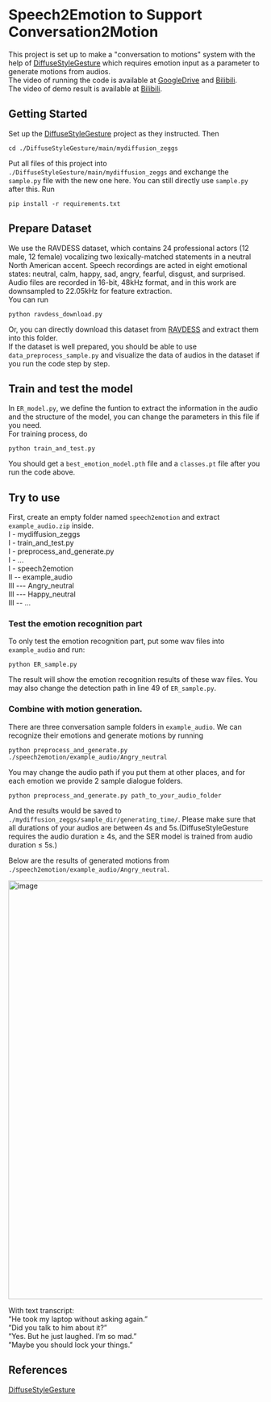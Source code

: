 # Speech2Emotion to Support Conversation2Motion
This project is set up to make a "conversation to motions" system with the help of [DiffuseStyleGesture](https://github.com/YoungSeng/DiffuseStyleGesture) which requires emotion input as a parameter to generate motions from audios.  
The video of running the code is available at [GoogleDrive](https://drive.google.com/file/d/1Ll5Wp5w-fRmoJERyManGLCRcR5e9g2qI/view?usp=sharing) and [Bilibili](https://www.bilibili.com/video/BV1mDtSzzEEi/).  
The video of demo result is available at [Bilibili](https://www.bilibili.com/video/BV1mDtSzzEEi/).  

## Getting Started
Set up the [DiffuseStyleGesture](https://github.com/YoungSeng/DiffuseStyleGesture) project as they instructed.
Then

    cd ./DiffuseStyleGesture/main/mydiffusion_zeggs

Put all files of this project into ```./DiffuseStyleGesture/main/mydiffusion_zeggs``` and exchange the ```sample.py``` file with the new one here. You can still directly use ```sample.py``` after this.
Run

    pip install -r requirements.txt


## Prepare Dataset
We use the RAVDESS dataset, which contains 24 professional actors (12 male, 12 female) vocalizing two lexically-matched statements in a neutral North American accent. Speech recordings are acted in eight emotional states: neutral, calm, happy, sad, angry, fearful, disgust, and surprised. Audio files are recorded in 16-bit, 48kHz format, and in this work are downsampled to 22.05kHz for feature extraction.  
You can run

    python ravdess_download.py

Or, you can directly download this dataset from [RAVDESS](https://zenodo.org/record/1188976/files/Audio_Speech_Actors_01-24.zip) and extract them into this folder.  
If the dataset is well prepared, you should be able to use ```data_preprocess_sample.py``` and visualize the data of audios in the dataset if you run the code step by step.  

## Train and test the model
In ```ER_model.py```, we define the funtion to extract the information in the audio and the structure of the model, you can change the parameters in this file if you need.  
For training process, do

    python train_and_test.py

You should get a ```best_emotion_model.pth``` file and a ```classes.pt``` file after you run the code above.  

## Try to use
First, create an empty folder named ```speech2emotion``` and extract ```example_audio.zip``` inside.  
I - mydiffusion_zeggs  
I - train_and_test.py  
I - preprocess_and_generate.py  
I - ...  
I - speech2emotion  
  II -- example_audio   
    III --- Angry_neutral  
    III --- Happy_neutral  
    III -- ...  

### Test the emotion recognition part
To only test the emotion recognition part, put some wav files into ```example_audio``` and run:  

    python ER_sample.py

The result will show the emotion recognition results of these wav files.
You may also change the detection path in line 49 of ```ER_sample.py```.

### Combine with motion generation.
There are three conversation sample folders in ```example_audio```. We can recognize their emotions and generate motions by running

    python preprocess_and_generate.py ./speech2emotion/example_audio/Angry_neutral

You may change the audio path if you put them at other places, and for each emotion we provide 2 sample dialogue folders.  

    python preprocess_and_generate.py path_to_your_audio_folder

And the results would be saved to ```./mydiffusion_zeggs/sample_dir/generating_time/```. Please make sure that all durations of your audios are between 4s and 5s.(DiffuseStyleGesture requires the audio duration ≥ 4s, and the SER model is trained from audio duration ≤ 5s.)  

Below are the results of generated motions from ```./speech2emotion/example_audio/Angry_neutral```.  

<img width="2109" height="830" alt="image" src="https://github.com/user-attachments/assets/4ff4eb57-b61b-472e-9844-4b179a688ea0" />

With text transcript:  
”He took my laptop without asking again.”  
”Did you talk to him about it?”  
”Yes. But he just laughed. I’m so mad.”  
”Maybe you should lock your things.”  

## References
[DiffuseStyleGesture](https://github.com/YoungSeng/DiffuseStyleGesture)


    
    
